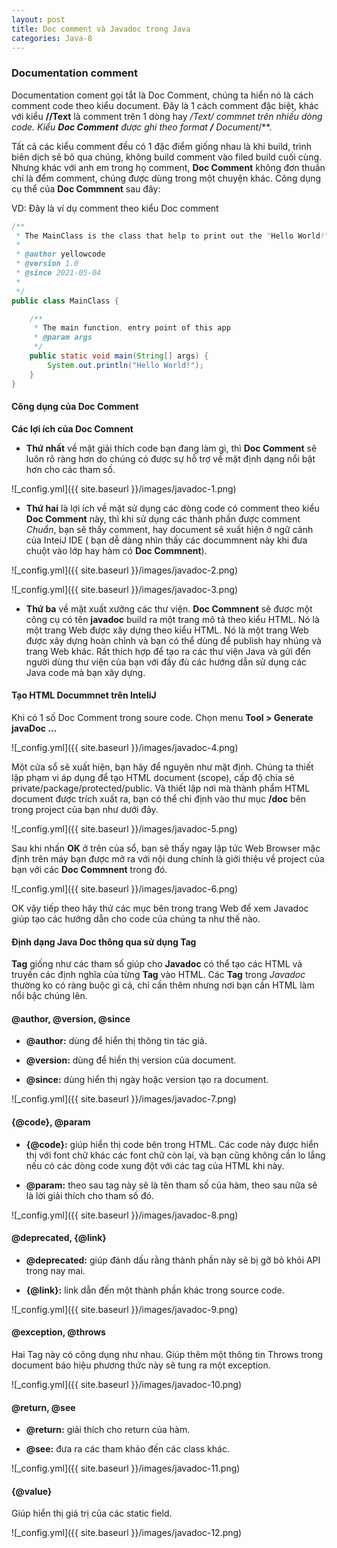 ```yaml
---
layout: post
title: Doc comment và Javadoc trong Java
categories: Java-8
---
```


### Documentation comment

Documentation coment gọi tắt là Doc Comment, chúng ta hiển nó là cách comment code theo kiểu document. Đây là 1 cách comment đặc biệt, khác với kiểu **//Text** là
comment trên 1 dòng hay **/*Text/** commnet trên nhiều dòng code. Kiểu **Doc Comment** được ghi theo format **/** Document*/**.

Tất cả các kiểu comment đều có 1 đặc điểm giống nhau là khi build, trình biên dịch sẽ bỏ qua chúng, không build comment vào filed build cuối cùng.
Nhưng khác với anh em trong họ comment, **Doc Comment** không đơn thuần chỉ là đểm comment, chúng được dùng trong một chuyện khác. Công dụng cụ thể
của **Doc Commnent** sau đây:

VD: Đây là ví dụ comment theo kiểu Doc comment

```java
/**
 * The MainClass is the class that help to print out the "Hello World!" text
 * 
 * @author yellowcode
 * @version 1.0
 * @since 2021-05-04
 *
 */
public class MainClass {

    /**
     * The main function, entry point of this app
     * @param args
     */
    public static void main(String[] args) {
        System.out.println("Hello World!");
    }
}
```

#### Công dụng của Doc Comment


**Các lợi ích của Doc Comnent**

+ **Thứ nhất** về mặt giải thích code bạn đang làm gì, thì **Doc Comment** sẽ luôn rõ ràng hơn do chúng có được sự hỗ trợ về mặt định dạng nổi bật hơn cho các tham số.

![_config.yml]({{ site.baseurl }}/images/javadoc-1.png)

+ **Thứ hai** là lợi ích về mặt sử dụng các dòng code có comment theo kiểu **Doc Comment** này, thì khi sử dụng các thành phần được comment *Chuẩn*, bạn sẽ thấy comment,
hay document sẽ xuất hiện ở ngữ cảnh của InteiJ IDE ( bạn dễ dàng nhìn thấy các docummnent này khi đưa chuột vào lớp hay hàm có **Doc Commnent**).

![_config.yml]({{ site.baseurl }}/images/javadoc-2.png)

![_config.yml]({{ site.baseurl }}/images/javadoc-3.png)

+ **Thứ ba** về mặt xuất xưởng các thư viện. **Doc Commnent** sẽ được một công cụ có tên **javadoc** build ra một trang mô tả theo kiểu HTML. Nó là một trang Web được xây dựng theo kiểu HTML. Nó là một trang Web được xây dựng hoàn chỉnh và bạn có thể dùng để publish hay nhúng và trang Web khác. Rất thích hợp để tạo ra các thư viện Java và gửi đến người dùng thư viện của bạn với đầy đủ các hướng dẫn sử dụng các Java code mà bạn xây dựng. 

#### Tạo HTML Docummnet trên InteliJ

Khi có 1 số Doc Comment trong soure code. Chọn menu **Tool > Generate javaDoc ...**

![_config.yml]({{ site.baseurl }}/images/javadoc-4.png)

Một cửa sổ sẽ xuất hiện, bạn hãy để nguyên như mặt định. Chúng ta thiết lập phạm vi áp dụng để tạo HTML document (scope), cấp độ chia sẻ private/package/protected/public.
Và thiết lập nơi mà thành phẩm HTML document được trích xuất ra, bạn có thể chỉ định vào thư mục **/doc** bên trong project của bạn như dưới đây.

![_config.yml]({{ site.baseurl }}/images/javadoc-5.png)

Sau khi nhấn **OK** ở trên của sổ, bạn sẽ thấy ngay lập tức Web Browser mặc định trên máy bạn được mở ra với nội dung chính là giới thiệu về project của bạn với các **Doc Commnent** trong đó.

![_config.yml]({{ site.baseurl }}/images/javadoc-6.png)

OK vậy tiếp theo hãy thử các mục bên trong trang Web để xem Javadoc giúp tạo các hướng dẫn cho code của chúng ta như thế nào.


#### Định dạng Java Doc thông qua sử dụng Tag

**Tag** giống như các tham số giúp cho **Javadoc** có thể tạo các HTML và truyền các định nghĩa của từng **Tag** vào HTML. Các **Tag** trong *Javadoc* thường ko có ràng buộc gì cả, chỉ cần thêm nhưng nơi bạn cần HTML làm nổi bậc chúng lên.



#### @author, @version, @since

+ **@author:** dùng để hiển thị thông tin tác giả.

+ **@version:** dùng để hiển thị version của document.

+ **@since:** dùng hiển thị ngày hoặc version tạo ra document.

![_config.yml]({{ site.baseurl }}/images/javadoc-7.png)

#### {@code}, @param

+ **{@code}:** giúp hiển thị code bên trong HTML. Các code này được hiển thị với font chữ khác các font chữ còn lại, và bạn cũng không cần lo lắng nếu có các dòng code xung đột với các tag của HTML khi này.

+ **@param:** theo sau tag này sẽ là tên tham số của hàm, theo sau nữa sẽ là lời giải thích cho tham số đó.

![_config.yml]({{ site.baseurl }}/images/javadoc-8.png)

#### @deprecated, {@link}

+ **@deprecated:** giúp đánh dấu rằng thành phần này sẽ bị gỡ bỏ khỏi API trong nay mai.

+ **{@link}:** link dẫn đến một thành phần khác trong source code.

![_config.yml]({{ site.baseurl }}/images/javadoc-9.png)

#### @exception, @throws

Hai Tag này có công dụng như nhau. Giúp thêm một thông tin Throws trong document báo hiệu phương thức này sẽ tung ra một exception.

![_config.yml]({{ site.baseurl }}/images/javadoc-10.png)

#### @return, @see

+ **@return:** giải thích cho return của hàm.

+ **@see:** đưa ra các tham khảo đến các class khác.

![_config.yml]({{ site.baseurl }}/images/javadoc-11.png)

#### {@value}

Giúp hiển thị giá trị của các static field.

![_config.yml]({{ site.baseurl }}/images/javadoc-12.png)